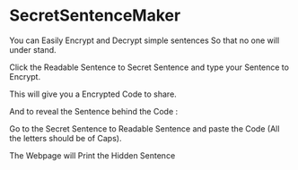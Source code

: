 # SecretSentenceMaker
You can Easily Encrypt and Decrypt simple sentences So that no one will under stand.

Click the Readable Sentence to Secret Sentence and type your Sentence to Encrypt. 

This will give you a Encrypted Code to share.

And to reveal the Sentence behind the Code :

Go to the Secret Sentence to Readable Sentence and paste the Code (All the letters should be of Caps).

The Webpage will Print the Hidden Sentence
